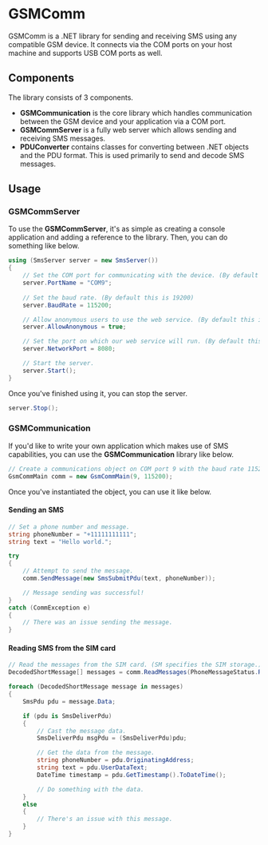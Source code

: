 # GSMComm
GSMComm is a .NET library for sending and receiving SMS using any compatible GSM device. It connects via the COM ports on your host machine and supports USB COM ports as well.

## Components
The library consists of 3 components.

- **GSMCommunication** is the core library which handles communication between the GSM device and your application via a COM port.
- **GSMCommServer** is a fully web server which allows sending and receiving SMS messages.
- **PDUConverter** contains classes for converting between .NET objects and the PDU format. This is used primarily to send and decode SMS messages.


## Usage
### GSMCommServer
To use the **GSMCommServer**, it's as simple as creating a console application and adding a reference to the library. Then, you can do something like below.

```cs
using (SmsServer server = new SmsServer())
{
	// Set the COM port for communicating with the device. (By default this is COM1)
	server.PortName = "COM9";
	
	// Set the baud rate. (By default this is 19200)
	server.BaudRate = 115200;

	// Allow anonymous users to use the web service. (By default this is false)
	server.AllowAnonymous = true;

	// Set the port on which our web service will run. (By default this is 2000)
	server.NetworkPort = 8080;

	// Start the server.
	server.Start();
}
```

Once you've finished using it, you can stop the server.

```cs
server.Stop();
```


### GSMCommunication
If you'd like to write your own application which makes use of SMS capabilities, you can use the **GSMCommunication** library like below.

```cs
// Create a communications object on COM port 9 with the baud rate 115200.
GsmCommMain comm = new GsmCommMain(9, 115200);
```

Once you've instantiated the object, you can use it like below.

#### Sending an SMS
```cs
// Set a phone number and message.
string phoneNumber = "+11111111111";
string text = "Hello world.";

try
{
	// Attempt to send the message.
    comm.SendMessage(new SmsSubmitPdu(text, phoneNumber));

	// Message sending was successful!
}
catch (CommException e)
{
	// There was an issue sending the message.
}
```


#### Reading SMS from the SIM card
```cs
// Read the messages from the SIM card. (SM specifies the SIM storage.)
DecodedShortMessage[] messages = comm.ReadMessages(PhoneMessageStatus.ReceivedUnread, "SM");

foreach (DecodedShortMessage message in messages)
{
    SmsPdu pdu = message.Data;

	if (pdu is SmsDeliverPdu)
	{
		// Cast the message data.
		SmsDeliverPdu msgPdu = (SmsDeliverPdu)pdu;

		// Get the data from the message.
		string phoneNumber = pdu.OriginatingAddress;
		string text = pdu.UserDataText;
        DateTime timestamp = pdu.GetTimestamp().ToDateTime();

		// Do something with the data.
	}
	else
	{
		// There's an issue with this message.
	}
}
```